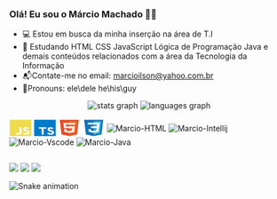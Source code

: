 ### Olá! Eu sou o Márcio Machado 🧑‍💻

- 💻 Estou em busca da minha inserção na área de T.I
- 📖 Estudando HTML CSS JavaScript Lógica de Programação Java e demais conteúdos relacionados com a área da Tecnologia da Informação
- 📬Contate-me no email: marcioilson@yahoo.com.br
- 🦂Pronouns: ele\dele he\his\guy


<div align="center">
     <img src="https://github-readme-stats.vercel.app/api?hide_title=false&hide_rank=false&show_icons=true&include_all_commits=true&count_private=true&disable_animations=false&theme=highcontrast&locale=en&hide_border=false&username=MARCIO-MACH4DO" height="150" alt="stats graph"  />
  <img src="https://github-readme-stats.vercel.app/api/top-langs?locale=en&hide_title=false&layout=compact&card_width=280&langs_count=5&theme=highcontrast&hide_border=false&username=MARCIO-MACH4DO" height="150" alt="languages graph"  />
</div>
<div style="display: inline_block"><br>
  <img align="center" alt="Marcio-Js" height="30" width="40" src="https://raw.githubusercontent.com/devicons/devicon/master/icons/javascript/javascript-plain.svg">
  <img align="center" alt="Marcio-Ts" height="30" width="40" src="https://raw.githubusercontent.com/devicons/devicon/master/icons/typescript/typescript-plain.svg">
  <img align="center" alt="Rafa-HTML" height="30" width="40" src="https://raw.githubusercontent.com/devicons/devicon/master/icons/html5/html5-original.svg">
  <img align="center" alt="Rafa-CSS" height="30" width="40" src="https://raw.githubusercontent.com/devicons/devicon/master/icons/css3/css3-original.svg">
  <img align="center" alt="Marcio-HTML" height="30" width="40" src="https://cdn.jsdelivr.net/gh/devicons/devicon/icons/markdown/markdown-original.svg">
  <img align="center" alt="Marcio-Intellij" height="80" width="80" src="https://cdn.jsdelivr.net/gh/devicons/devicon/icons/intellij/intellij-plain-wordmark.svg">
  <img align="center" alt="Marcio-Vscode" height="30" width="40" src="https://cdn.jsdelivr.net/gh/devicons/devicon/icons/vscode/vscode-plain-wordmark.svg">
  <img align="center" alt="Marcio-Java" height="40" width="60" src="https://cdn.jsdelivr.net/gh/devicons/devicon/icons/java/java-original-wordmark.svg">
  </div>
  
  ##

<div> 
   <a href="https://discord.com/login" target="_blank"><img src="https://img.shields.io/badge/Discord-7289DA?style=for-the-badge&logo=discord&logoColor=white" target="_blank"></a> 
 <a href = "mailto:lordmarcioamaral@gmail.com"><img src="https://img.shields.io/badge/-Gmail-%23333?style=for-the-badge&logo=gmail&logoColor=white" target="_blank"></a>
  <a href="https://www.linkedin.com/in/marcioilson" target="_blank"><img src="https://img.shields.io/badge/-LinkedIn-%230077B5?style=for-the-badge&logo=linkedin&logoColor=white" target="_blank"></a> 
 
  ![Snake animation](https://github.com/MARCIO-MACH4DO/MARCIO-MACH4DO/blob/output/github-contribution-grid-snake.svg)
 
</div>














